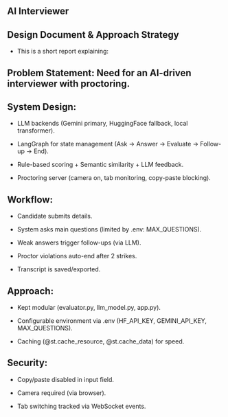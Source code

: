 ## AI Interviewer

## Design Document & Approach Strategy

* This is a short report explaining:

## Problem Statement: Need for an AI-driven interviewer with proctoring.

## System Design:

* LLM backends (Gemini primary, HuggingFace fallback, local transformer).

* LangGraph for state management (Ask → Answer → Evaluate → Follow-up → End).

* Rule-based scoring + Semantic similarity + LLM feedback.

* Proctoring server (camera on, tab monitoring, copy-paste blocking).

## Workflow:

* Candidate submits details.

* System asks main questions (limited by .env: MAX_QUESTIONS).

* Weak answers trigger follow-ups (via LLM).

* Proctor violations auto-end after 2 strikes.

* Transcript is saved/exported.

## Approach:

* Kept modular (evaluator.py, llm_model.py, app.py).

* Configurable environment via .env (HF_API_KEY, GEMINI_API_KEY, MAX_QUESTIONS).

* Caching (@st.cache_resource, @st.cache_data) for speed.

## Security:

* Copy/paste disabled in input field.

* Camera required (via browser).

* Tab switching tracked via WebSocket events.
